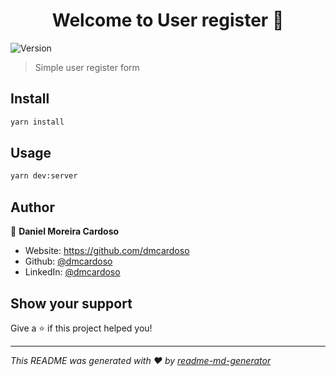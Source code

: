 <h1 align="center">Welcome to User register 👋</h1>
<p>
  <img alt="Version" src="https://img.shields.io/badge/version-1.0.0-blue.svg?cacheSeconds=2592000" />
</p>

> Simple user register form

## Install

```sh
yarn install
```

## Usage

```sh
yarn dev:server
```

## Author

👤 **Daniel Moreira Cardoso**

* Website: https://github.com/dmcardoso
* Github: [@dmcardoso](https://github.com/dmcardoso)
* LinkedIn: [@dmcardoso](https://linkedin.com/in/dmcardoso)

## Show your support

Give a ⭐️ if this project helped you!

***
_This README was generated with ❤️ by [readme-md-generator](https://github.com/kefranabg/readme-md-generator)_